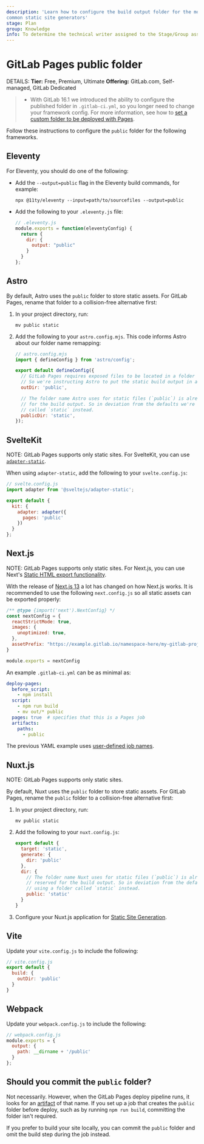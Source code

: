 ```yaml
---
description: 'Learn how to configure the build output folder for the most
common static site generators'
stage: Plan
group: Knowledge
info: To determine the technical writer assigned to the Stage/Group associated with this page, see https://handbook.gitlab.com/handbook/product/ux/technical-writing/#assignments
---
```


# GitLab Pages public folder

DETAILS:
**Tier:** Free, Premium, Ultimate
**Offering:** GitLab.com, Self-managed, GitLab Dedicated

> - With GitLab 16.1 we introduced the ability to configure the published folder in `.gitlab-ci.yml`, so you longer need to change your framework config. For more information, see how to [set a custom folder to be deployed with Pages](introduction.md#customize-the-default-folder).

Follow these instructions to configure the `public` folder
for the following frameworks.

## Eleventy

For Eleventy, you should do one of the following:

- Add the `--output=public` flag in the Eleventy build commands, for example:

  `npx @11ty/eleventy --input=path/to/sourcefiles --output=public`

- Add the following to your `.eleventy.js` file:

  ```javascript
  // .eleventy.js
  module.exports = function(eleventyConfig) {
    return {
      dir: {
        output: "public"
      }
    }
  };
  ```

## Astro

By default, Astro uses the `public` folder to store static assets. For GitLab Pages,
rename that folder to a collision-free alternative first:

1. In your project directory, run:

   ```shell
   mv public static
   ```

1. Add the following to your `astro.config.mjs`. This code informs Astro about
   our folder name remapping:

   ```javascript
   // astro.config.mjs
   import { defineConfig } from 'astro/config';

   export default defineConfig({
     // GitLab Pages requires exposed files to be located in a folder called "public".
     // So we're instructing Astro to put the static build output in a folder of that name.
     outDir: 'public',

     // The folder name Astro uses for static files (`public`) is already reserved
     // for the build output. So in deviation from the defaults we're using a folder
     // called `static` instead.
     publicDir: 'static',
   });
   ```

## SvelteKit

NOTE:
GitLab Pages supports only static sites. For SvelteKit,
you can use [`adapter-static`](https://kit.svelte.dev/docs/adapters#supported-environments-static-sites).

When using `adapter-static`, add the following to your `svelte.config.js`:

```javascript
// svelte.config.js
import adapter from '@sveltejs/adapter-static';

export default {
  kit: {
    adapter: adapter({
      pages: 'public'
    })
  }
};
```

## Next.js

NOTE:
GitLab Pages supports only static sites. For Next.js, you can use
Next's [Static HTML export functionality](https://nextjs.org/docs/pages/building-your-application/deploying/static-exports).

With the release of [Next.js 13](https://nextjs.org/blog/next-13) a lot has changed on how Next.js works.
It is recommended to use the following `next.config.js` so all static assets can be exported properly:

```javascript
/** @type {import('next').NextConfig} */
const nextConfig = {
  reactStrictMode: true,
  images: {
    unoptimized: true,
  },
  assetPrefix: "https://example.gitlab.io/namespace-here/my-gitlab-project/"
}

module.exports = nextConfig
```

An example `.gitlab-ci.yml` can be as minimal as:

```yaml
deploy-pages:
  before_script:
    - npm install
  script:
    - npm run build
    - mv out/* public
  pages: true  # specifies that this is a Pages job
  artifacts:
    paths:
      - public
```

The previous YAML example uses [user-defined job names](index.md#user-defined-job-names).

## Nuxt.js

NOTE:
GitLab Pages supports only static sites.

By default, Nuxt uses the `public` folder to store static assets. For GitLab
Pages, rename the `public` folder to a collision-free alternative first:

1. In your project directory, run:

   ```shell
   mv public static
   ```

1. Add the following to your `nuxt.config.js`:

   ```javascript
   export default {
     target: 'static',
     generate: {
       dir: 'public'
     },
     dir: {
       // The folder name Nuxt uses for static files (`public`) is already
       // reserved for the build output. So in deviation from the defaults we're
       // using a folder called `static` instead.
       public: 'static'
     }
   }
   ```

1. Configure your Nuxt.js application for
   [Static Site Generation](https://nuxt.com/docs/getting-started/deployment#static-hosting).

## Vite

Update your `vite.config.js` to include the following:

```javascript
// vite.config.js
export default {
  build: {
    outDir: 'public'
  }
}
```

## Webpack

Update your `webpack.config.js` to include the following:

```javascript
// webpack.config.js
module.exports = {
  output: {
    path: __dirname + '/public'
  }
};
```

## Should you commit the `public` folder?

Not necessarily. However, when the GitLab Pages deploy pipeline runs, it looks
for an [artifact](../../../ci/jobs/job_artifacts.md) of that name.
If you set up a job that creates the `public` folder before deploy, such as by
running `npm run build`, committing the folder isn't required.

If you prefer to build your site locally, you can commit the `public` folder and
omit the build step during the job instead.
